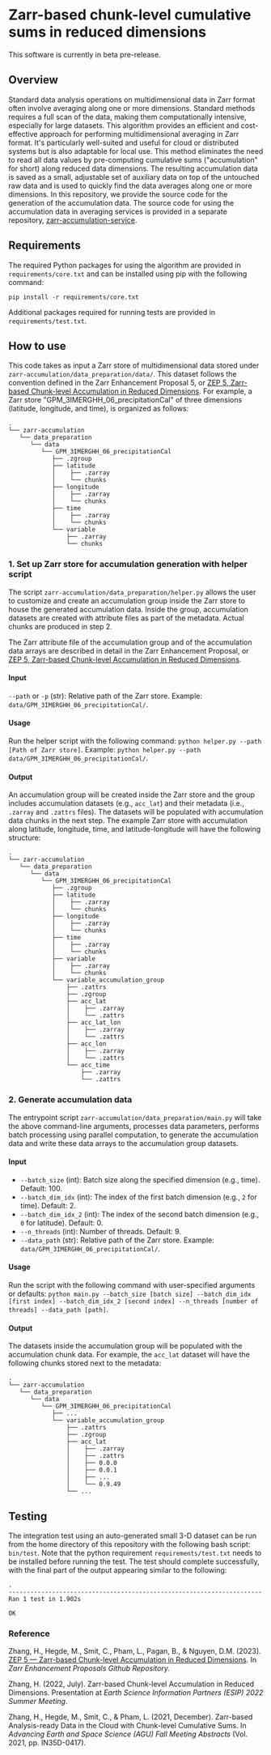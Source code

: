 # Zarr-based chunk-level cumulative sums in reduced dimensions

This software is currently in beta pre-release.

## Overview <br>
Standard data analysis operations on multidimensional data in Zarr format often involve averaging along one or more dimensions. Standard methods requires a full scan of the data, making them computationally intensive, especially for large datasets. This algorithm provides an efficient and cost-effective approach for performing multidimensional averaging in Zarr format. It's particularly well-suited and useful for cloud or distributed systems but is also adaptable for local use. This method eliminates the need to read all data values by pre-computing cumulative sums ("accumulation" for short) along reduced data dimensions. The resulting accumulation data is saved as a small, adjustable set of auxiliary data on top of the untouched raw data and is used to quickly find the data averages along one or more dimensions. In this repository, we provide the source code for the generation of the accumulation data. The source code for using the accumulation data in averaging services is provided in a separate repository, [zarr-accumulation-service](https://github.com/nasa/zarr-accumulation-service). 


## Requirements <br>
The required Python packages for using the algorithm are provided in `requirements/core.txt` and can be installed using pip with the following command:

`pip install -r requirements/core.txt`

Additional packages required for running tests are provided in `requirements/test.txt`.


## How to use <br>

This code takes as input a Zarr store of multidimensional data stored under `zarr-accumulation/data_preparation/data/`. This dataset follows the convention defined in the Zarr Enhancement Proposal 5, or [ZEP 5, Zarr-based Chunk-level Accumulation in Reduced Dimensions](https://github.com/zarr-developers/zeps/blob/main/draft/ZEP0005.md). For example, a Zarr store "GPM_3IMERGHH_06_precipitationCal" of three dimensions (latitude, longitude, and time), is organized as follows:
```
.
└── zarr-accumulation
   └── data_preparation
      └── data
         └── GPM_3IMERGHH_06_precipitationCal
            ├── .zgroup
            ├── latitude
            │    ├── .zarray
            │    └── chunks
            ├── longitude
            │    ├── .zarray
            │    └── chunks
            ├── time
            │    ├── .zarray
            │    └── chunks
            └── variable
                ├── .zarray
                └── chunks
```

### 1. Set up Zarr store for accumulation generation with helper script
The script `zarr-accumulation/data_preparation/helper.py` allows the user to customize and create an accumulation group inside the Zarr store to house the generated accumulation data. Inside the group, accumulation datasets are created with attribute files as part of the metadata. Actual chunks are produced in step 2. 

The Zarr attribute file of the accumulation group and of the accumulation data arrays are described in detail in the Zarr Enhancement Proposal, or [ZEP 5, Zarr-based Chunk-level Accumulation in Reduced Dimensions](https://github.com/zarr-developers/zeps/blob/main/draft/ZEP0005.md). 

#### Input
`--path` or `-p` (str): Relative path of the Zarr store. Example: `data/GPM_3IMERGHH_06_precipitationCal/`.

#### Usage
Run the helper script with the following command: `python helper.py --path [Path of Zarr store]`. Example: `python helper.py --path data/GPM_3IMERGHH_06_precipitationCal/`.

#### Output 
An accumulation group will be created inside the Zarr store and the group includes accumulation datasets (e.g., `acc_lat`) and their metadata (i.e., `.zarray` and `.zattrs` files). The datasets will be populated with accumulation data chunks in the next step. The example Zarr store with accumulation along latitude, longitude, time, and latitude-longitude will have the following structure: 
```
.
└── zarr-accumulation
   └── data_preparation
      └── data
         └── GPM_3IMERGHH_06_precipitationCal
            ├── .zgroup
            ├── latitude
            │    ├── .zarray
            │    └── chunks
            ├── longitude
            │    ├── .zarray
            │    └── chunks
            ├── time
            │    ├── .zarray
            │    └── chunks
            ├── variable
            │    ├── .zarray
            │    └── chunks
            └── variable_accumulation_group
                ├── .zattrs
                ├── .zgroup
                ├── acc_lat
                │    ├── .zarray
                │    └── .zattrs
                ├── acc_lat_lon
                │    ├── .zarray
                │    └── .zattrs
                ├── acc_lon
                │    ├── .zarray
                │    └── .zattrs
                └── acc_time
                    ├── .zarray
                    └── .zattrs
```

### 2. Generate accumulation data
The entrypoint script `zarr-accumulation/data_preparation/main.py` will take the above command-line arguments, processes data parameters, performs batch processing using parallel computation, to generate the accumulation data and write these data arrays to the accumulation group datasets.

#### Input
- `--batch_size` (int): Batch size along the specified dimension (e.g., time). Default: 100.
- `--batch_dim_idx` (int): The index of the first batch dimension (e.g., `2` for time). Default: 2. 
- `--batch_dim_idx_2` (int): The index of the second batch dimension (e.g., `0` for latitude). Default: 0. 
- `--n_threads` (int): Number of threads. Default: 9. 
- `--data_path` (str): Relative path of the Zarr store. Example: `data/GPM_3IMERGHH_06_precipitationCal/`.

#### Usage 
Run the script with the following command with user-specified arguments or defaults: `python main.py --batch_size [batch size] --batch_dim_idx [first index] --batch_dim_idx_2 [second index] --n_threads [number of threads] --data_path [path]`.

#### Output 
The datasets inside the accumulation group will be populated with the accumulation chunk data. For example, the `acc_lat` dataset will have the following chunks stored next to the metadata:
```
.
└── zarr-accumulation
   └── data_preparation
      └── data
         └── GPM_3IMERGHH_06_precipitationCal
            ├── ...
            └── variable_accumulation_group
                ├── .zattrs
                ├── .zgroup
                ├── acc_lat
                │    ├── .zarray
                │    ├── .zattrs
                │    ├── 0.0.0
                │    ├── 0.0.1
                │    ├── ...
                │    └── 0.9.49
                └── ...
```

## Testing <br>
The integration test using an auto-generated small 3-D dataset can be run from the home directory of this repository with the following bash script:
`bin/test`.
Note that the python requirement `requirements/test.txt` needs to be installed before running the test.
The test should complete successfully, with the final part of the output appearing similar to the following:
```
.
----------------------------------------------------------------------
Ran 1 test in 1.902s

OK
```

### Reference
Zhang, H., Hegde, M., Smit, C., Pham, L., Pagan, B., & Nguyen, D.M. (2023). [ZEP 5 — Zarr-based Chunk-level Accumulation in Reduced Dimensions](https://github.com/zarr-developers/zeps/blob/main/draft/ZEP0005.md). In <i>Zarr Enhancement Proposals Github Repository.</i>

Zhang, H. (2022, July). Zarr-based Chunk-level Accumulation in Reduced Dimensions. Presentation at <i>Earth Science Information Partners (ESIP) 2022 Summer Meeting</i>.

Zhang, H., Hegde, M., Smit, C., & Pham, L. (2021, December). Zarr-based Analysis-ready Data in the Cloud with Chunk-level Cumulative Sums. In <i>Advancing Earth and Space Science (AGU) Fall Meeting Abstracts</i> (Vol. 2021, pp. IN35D-0417).

